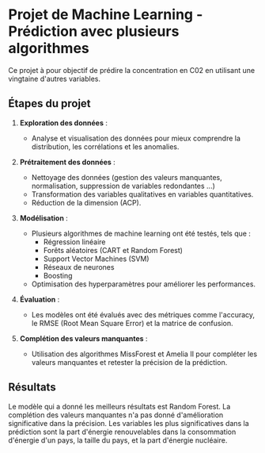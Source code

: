 # Projet de Machine Learning - Prédiction avec plusieurs algorithmes 

Ce projet à pour objectif de prédire la concentration en C02 en utilisant une vingtaine d'autres variables.

## Étapes du projet

1. **Exploration des données** : 
   - Analyse et visualisation des données pour mieux comprendre la distribution, les corrélations et les anomalies.
   
2. **Prétraitement des données** :
   - Nettoyage des données (gestion des valeurs manquantes, normalisation, suppression de variables redondantes ...)
   - Transformation des variables qualitatives en variables quantitatives.
   - Réduction de la dimension (ACP).

4. **Modélisation** :
   - Plusieurs algorithmes de machine learning ont été testés, tels que :
     - Régression linéaire
     - Forêts aléatoires (CART et Random Forest)
     - Support Vector Machines (SVM)
     - Réseaux de neurones
     - Boosting
   - Optimisation des hyperparamètres pour améliorer les performances.

5. **Évaluation** :
   - Les modèles ont été évalués avec des métriques comme l'accuracy, le RMSE (Root Mean Square Error) et la matrice de confusion.
  
6. **Complétion des valeurs manquantes** :
   - Utilisation des algorithmes MissForest et Amelia II pour compléter les valeurs manquantes et retester la précision de la prédiction.
   
## Résultats

Le modèle qui a donné les meilleurs résultats est Random Forest. La complétion des valeurs manquantes n'a pas donné d'amélioration significative dans la précision. Les variables les plus significatives dans la prédiction sont la part d'énergie renouvelables dans la consommation d'énergie d'un pays, la taille du pays, et la part d'énergie nucléaire.

